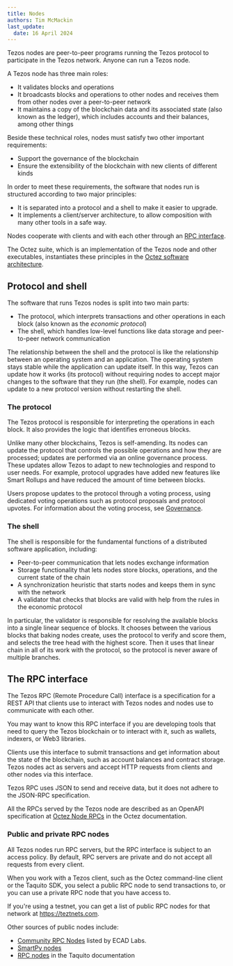```yaml
---
title: Nodes
authors: Tim McMackin
last_update:
  date: 16 April 2024
---
```


Tezos nodes are peer-to-peer programs running the Tezos protocol to participate in the Tezos network.
Anyone can run a Tezos node.

A Tezos node has three main roles:

- It validates blocks and operations
- It broadcasts blocks and operations to other nodes and receives them from other nodes over a peer-to-peer network
- It maintains a copy of the blockchain data and its associated state (also known as the ledger), which includes accounts and their balances, among other things

Beside these technical roles, nodes must satisfy two other important requirements:

- Support the governance of the blockchain
- Ensure the extensibility of the blockchain with new clients of different kinds

In order to meet these requirements, the software that nodes run is structured according to two major principles:

- It is separated into a protocol and a shell to make it easier to upgrade.
- It implements a client/server architecture, to allow composition with many other tools in a safe way.

Nodes cooperate with clients and with each other through an [RPC interface](#the-rpc-interface).

The Octez suite, which is an implementation of the Tezos node and other executables, instantiates these principles in the [Octez software architecture](https://tezos.gitlab.io/shell/the_big_picture.html).

## Protocol and shell

The software that runs Tezos nodes is split into two main parts:

- The protocol, which interprets transactions and other operations in each block (also known as the _economic protocol_)
- The shell, which handles low-level functions like data storage and peer-to-peer network communication

The relationship between the shell and the protocol is like the relationship between an operating system and an application.
The operating system stays stable while the application can update itself.
In this way, Tezos can update how it works (its protocol) without requiring nodes to accept major changes to the software that they run (the shell).
For example, nodes can update to a new protocol version without restarting the shell.

### The protocol

The Tezos protocol is responsible for interpreting the operations in each block.
It also provides the logic that identifies erroneous blocks.

Unlike many other blockchains, Tezos is self-amending.
Its nodes can update the protocol that controls the possible operations and how they are processed; updates are performed via an online governance process.
These updates allow Tezos to adapt to new technologies and respond to user needs.
For example, protocol upgrades have added new features like Smart Rollups and have reduced the amount of time between blocks.

Users propose updates to the protocol through a voting process, using dedicated voting operations such as protocol proposals and protocol upvotes.
For information about the voting process, see [Governance](governance).

### The shell

The shell is responsible for the fundamental functions of a distributed software application, including:

- Peer-to-peer communication that lets nodes exchange information
- Storage functionality that lets nodes store blocks, operations, and the current state of the chain
- A synchronization heuristic that starts nodes and keeps them in sync with the network
- A validator that checks that blocks are valid with help from the rules in the economic protocol

In particular, the validator is responsible for resolving the available blocks into a single linear sequence of blocks.
It chooses between the various blocks that baking nodes create, uses the protocol to verify and score them, and selects the tree head with the highest score.
Then it uses that linear chain in all of its work with the protocol, so the protocol is never aware of multiple branches.

## The RPC interface

The Tezos RPC (Remote Procedure Call) interface is a specification for a REST API that clients use to interact with Tezos nodes and nodes use to communicate with each other.

You may want to know this RPC interface if you are developing tools that need to query the Tezos blockchain or to interact with it, such as wallets, indexers, or Web3 libraries.

Clients use this interface to submit transactions and get information about the state of the blockchain, such as account balances and contract storage.
Tezos nodes act as servers and accept HTTP requests from clients and other nodes via this interface.

Tezos RPC uses JSON to send and receive data, but it does not adhere to the JSON-RPC specification.

All the RPCs served by the Tezos node are described as an OpenAPI specification at [Octez Node RPCs](https://tezos.gitlab.io/api/openapi.html#octez-node) in the Octez documentation.

### Public and private RPC nodes

All Tezos nodes run RPC servers, but the RPC interface is subject to an access policy.
By default, RPC servers are private and do not accept all requests from every client.

When you work with a Tezos client, such as the Octez command-line client or the Taquito SDK, you select a public RPC node to send transactions to, or you can use a private RPC node that you have access to.

If you're using a testnet, you can get a list of public RPC nodes for that network at https://teztnets.com.

Other sources of public nodes include:

- [Community RPC Nodes](https://tezostaquito.io/docs/rpc_nodes) listed by ECAD Labs.
- [SmartPy nodes](https://smartpy.io/nodes)
- [RPC nodes](https://tezostaquito.io/docs/rpc_nodes) in the Taquito documentation
